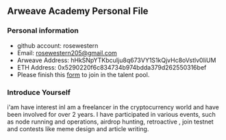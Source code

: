 ## Arweave Academy Personal File

### Personal information

- github account: rosewestern
- Email: rosewestern205@gmail.com 
- Arweave Address: hHkSNpYTKbcuIju8q673VY1S1kQjvHc8oVstlv0IiUM
- ETH Address: 0x5290220f6c834734b974bdda379d262550316bef
- Please finish this [form](https://docs.google.com/forms/d/e/1FAIpQLSfWA5fIIcBgmRppm3jNz5vmf9Mai_QMVil-2pO4r7YKn_Zhtw/viewform?usp=sf_link) to join in the talent pool.

### Introduce Yourself
 i'am have interest inI am a freelancer in the cryptocurrency world and have been involved for over 2 years. I have participated in various events, such as node running and operations, airdrop hunting, retroactive ,  join testnet and contests like meme design and article writing.

